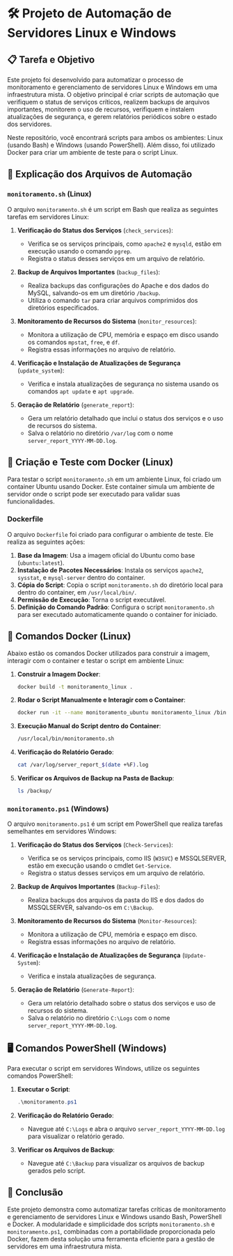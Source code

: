 # 🛠️ Projeto de Automação de Servidores Linux e Windows

## 📋 Tarefa e Objetivo

Este projeto foi desenvolvido para automatizar o processo de monitoramento e gerenciamento de servidores Linux e Windows em uma infraestrutura mista. O objetivo principal é criar scripts de automação que verifiquem o status de serviços críticos, realizem backups de arquivos importantes, monitorem o uso de recursos, verifiquem e instalem atualizações de segurança, e gerem relatórios periódicos sobre o estado dos servidores.

Neste repositório, você encontrará scripts para ambos os ambientes: Linux (usando Bash) e Windows (usando PowerShell). Além disso, foi utilizado Docker para criar um ambiente de teste para o script Linux.

## 📜 Explicação dos Arquivos de Automação

### `monitoramento.sh` (Linux)

O arquivo `monitoramento.sh` é um script em Bash que realiza as seguintes tarefas em servidores Linux:

1. **Verificação do Status dos Serviços** (`check_services`):
   - Verifica se os serviços principais, como `apache2` e `mysqld`, estão em execução usando o comando `pgrep`.
   - Registra o status desses serviços em um arquivo de relatório.

2. **Backup de Arquivos Importantes** (`backup_files`):
   - Realiza backups das configurações do Apache e dos dados do MySQL, salvando-os em um diretório `/backup`.
   - Utiliza o comando `tar` para criar arquivos comprimidos dos diretórios especificados.

3. **Monitoramento de Recursos do Sistema** (`monitor_resources`):
   - Monitora a utilização de CPU, memória e espaço em disco usando os comandos `mpstat`, `free`, e `df`.
   - Registra essas informações no arquivo de relatório.

4. **Verificação e Instalação de Atualizações de Segurança** (`update_system`):
   - Verifica e instala atualizações de segurança no sistema usando os comandos `apt update` e `apt upgrade`.

5. **Geração de Relatório** (`generate_report`):
   - Gera um relatório detalhado que inclui o status dos serviços e o uso de recursos do sistema.
   - Salva o relatório no diretório `/var/log` com o nome `server_report_YYYY-MM-DD.log`.

## 🐳 Criação e Teste com Docker (Linux)

Para testar o script `monitoramento.sh` em um ambiente Linux, foi criado um container Ubuntu usando Docker. Este container simula um ambiente de servidor onde o script pode ser executado para validar suas funcionalidades.

### Dockerfile

O arquivo `Dockerfile` foi criado para configurar o ambiente de teste. Ele realiza as seguintes ações:

1. **Base da Imagem**: Usa a imagem oficial do Ubuntu como base (`ubuntu:latest`).
2. **Instalação de Pacotes Necessários**: Instala os serviços `apache2`, `sysstat`, e `mysql-server` dentro do container.
3. **Cópia do Script**: Copia o script `monitoramento.sh` do diretório local para dentro do container, em `/usr/local/bin/`.
4. **Permissão de Execução**: Torna o script executável.
5. **Definição do Comando Padrão**: Configura o script `monitoramento.sh` para ser executado automaticamente quando o container for iniciado.

## 🚀 Comandos Docker (Linux)

Abaixo estão os comandos Docker utilizados para construir a imagem, interagir com o container e testar o script em ambiente Linux:

1. **Construir a Imagem Docker**:
   ```bash
   docker build -t monitoramento_linux .
   ```

2. **Rodar o Script Manualmente e Interagir com o Container**:
   ```bash
   docker run -it --name monitoramento_ubuntu monitoramento_linux /bin/bash
   ```

3. **Execução Manual do Script dentro do Container**:
   ```bash
   /usr/local/bin/monitoramento.sh
   ```

4. **Verificação do Relatório Gerado**:
   ```bash
   cat /var/log/server_report_$(date +%F).log
   ```

5. **Verificar os Arquivos de Backup na Pasta de Backup**:
   ```bash
   ls /backup/
   ```

### `monitoramento.ps1` (Windows)

O arquivo `monitoramento.ps1` é um script em PowerShell que realiza tarefas semelhantes em servidores Windows:

1. **Verificação do Status dos Serviços** (`Check-Services`):
   - Verifica se os serviços principais, como IIS (`W3SVC`) e MSSQLSERVER, estão em execução usando o cmdlet `Get-Service`.
   - Registra o status desses serviços em um arquivo de relatório.

2. **Backup de Arquivos Importantes** (`Backup-Files`):
   - Realiza backups dos arquivos da pasta do IIS e dos dados do MSSQLSERVER, salvando-os em `C:\Backup`.

3. **Monitoramento de Recursos do Sistema** (`Monitor-Resources`):
   - Monitora a utilização de CPU, memória e espaço em disco. 
   - Registra essas informações no arquivo de relatório.

4. **Verificação e Instalação de Atualizações de Segurança** (`Update-System`):
   - Verifica e instala atualizações de segurança.

5. **Geração de Relatório** (`Generate-Report`):
   - Gera um relatório detalhado sobre o status dos serviços e uso de recursos do sistema.
   - Salva o relatório no diretório `C:\Logs` com o nome `server_report_YYYY-MM-DD.log`.

## 🖥️ Comandos PowerShell (Windows)

Para executar o script em servidores Windows, utilize os seguintes comandos PowerShell:

1. **Executar o Script**:
   ```powershell
   .\monitoramento.ps1
   ```

2. **Verificação do Relatório Gerado**:
   - Navegue até `C:\Logs` e abra o arquivo `server_report_YYYY-MM-DD.log` para visualizar o relatório gerado.

3. **Verificar os Arquivos de Backup**:
   - Navegue até `C:\Backup` para visualizar os arquivos de backup gerados pelo script.


## 📜 Conclusão

Este projeto demonstra como automatizar tarefas críticas de monitoramento e gerenciamento de servidores Linux e Windows usando Bash, PowerShell e Docker. A modularidade e simplicidade dos scripts `monitoramento.sh` e `monitoramento.ps1`, combinadas com a portabilidade proporcionada pelo Docker, fazem desta solução uma ferramenta eficiente para a gestão de servidores em uma infraestrutura mista.